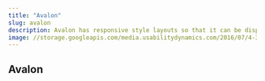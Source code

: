 ```yaml
---
title: "Avalon"
slug: avalon
description: Avalon has responsive style layouts so that it can be displayed nicely in any device, desktop or mobile. Customizable sidebars and different widgets to suit every taste. All colors from the site are also customizable to fit your brand’s colors.
image: //storage.googleapis.com/media.usabilitydynamics.com/2016/07/4-300x300.png
---
```


## Avalon